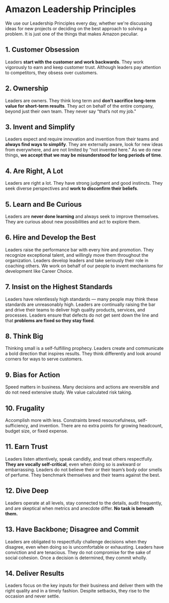 # Amazon Leadership Principles

We use our Leadership Principles every day, whether we're discussing ideas for new projects or deciding on the best approach to solving a problem. It is just one of the things that makes Amazon peculiar.

## 1. Customer Obsession

Leaders **start with the customer and work backwards**. They work vigorously to earn and keep customer trust. Although leaders pay attention to competitors, they obsess over customers.

## 2. Ownership

Leaders are owners. They think long term and **don’t sacrifice long-term value for short-term results**. They act on behalf of the entire company, beyond just their own team. They never say “that’s not my job."

## 3. Invent and Simplify

Leaders expect and require innovation and invention from their teams and **always find ways to simplify**. They are externally aware, look for new ideas from everywhere, and are not limited by “not invented here." As we do new things, **we accept that we may be misunderstood for long periods of time**.

## 4. Are Right, A Lot

Leaders are right a lot. They have strong judgment and good instincts. They seek diverse perspectives and **work to disconfirm their beliefs**.

## 5. Learn and Be Curious

Leaders are **never done learning** and always seek to improve themselves. They are curious about new possibilities and act to explore them.

## 6. Hire and Develop the Best

Leaders raise the performance bar with every hire and promotion. They recognize exceptional talent, and willingly move them throughout the organization. Leaders develop leaders and take seriously their role in coaching others. We work on behalf of our people to invent mechanisms for development like Career Choice.

## 7. Insist on the Highest Standards

Leaders have relentlessly high standards — many people may think these standards are unreasonably high. Leaders are continually raising the bar and drive their teams to deliver high quality products, services, and processes. Leaders ensure that defects do not get sent down the line and that **problems are fixed so they stay fixed**.

## 8. Think Big

Thinking small is a self-fulfilling prophecy. Leaders create and communicate a bold direction that inspires results. They think differently and look around corners for ways to serve customers.

## 9. Bias for Action

Speed matters in business. Many decisions and actions are reversible and do not need extensive study. We value calculated risk taking. 

## 10. Frugality

Accomplish more with less. Constraints breed resourcefulness, self-sufficiency, and invention. There are no extra points for growing headcount, budget size, or fixed expense.

## 11. Earn Trust

Leaders listen attentively, speak candidly, and treat others respectfully. **They are vocally self-critical**, even when doing so is awkward or embarrassing. Leaders do not believe their or their team’s body odor smells of perfume. They benchmark themselves and their teams against the best.

## 12. Dive Deep

Leaders operate at all levels, stay connected to the details, audit frequently, and are skeptical when metrics and anecdote differ. **No task is beneath them.**

## 13. Have Backbone; Disagree and Commit

Leaders are obligated to respectfully challenge decisions when they disagree, even when doing so is uncomfortable or exhausting. Leaders have conviction and are tenacious. They do not compromise for the sake of social cohesion. Once a decision is determined, they commit wholly.

## 14. Deliver Results

Leaders focus on the key inputs for their business and deliver them with the right quality and in a timely fashion. Despite setbacks, they rise to the occasion and never settle.
